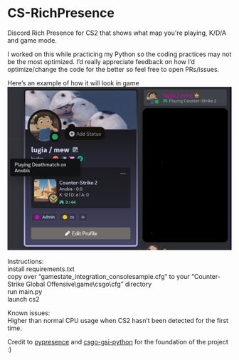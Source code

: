 # CS-RichPresence
Discord Rich Presence for CS2 that shows what map you're playing, K/D/A and game mode.


I worked on this while practicing my Python so the coding practices may not be the most optimized. I’d really appreciate feedback on how I’d optimize/change the code for the better so feel free to open PRs/issues.  

Here’s an example of how it will look in game  
![screenshot](example.png)

Instructions:  
install requirements.txt  
copy over “gamestate_integration_consolesample.cfg” to your “Counter-Strike Global Offensive\\game\\csgo\\cfg” directory  
run main.py  
launch cs2


Known issues:  
Higher than normal CPU usage when CS2 hasn’t been detected for the first time.  


Credit to [pypresence](https://github.com/qwertyquerty/pypresence) and [csgo-gsi-python](https://github.com/Erlendeikeland/csgo-gsi-python) for the foundation of the project :)
